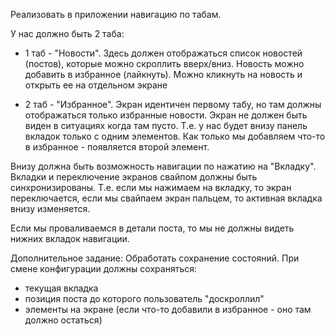 Реализовать в приложении навигацию по табам.

У нас должно быть 2 таба:

- 1 таб - "Новости".
  Здесь должен отображаться список новостей (постов), которые можно скроллить вверх/вниз.
Новость можно добавить в избранное (лайкнуть).
Можно кликнуть на новость и открыть ее на отдельном экране

- 2 таб - "Избранное".
  Экран идентичен первому табу, но там должны отображаться только избранные новости. Экран не должен быть виден в ситуациях когда там пусто. Т.е. у нас будет внизу панель вкладок только с одним элементов. Как только мы добавляем что-то в избранное - появляется второй элемент.


Внизу должна быть возможность навигации по нажатию на "Вкладку". Вкладки и переключение экранов свайпом должны быть синхронизированы. Т.е. если мы нажимаем на вкладку, то экран переключается, если мы свайпаем экран пальцем, то активная вкладка внизу изменяется.


Если мы проваливаемся в детали поста, то мы не должны видеть нижних вкладок навигации.


Дополнительное задание: Обработать сохранение состояний. При смене конфигурации должны сохраняться:

- текущая вкладка
- позиция поста до которого пользователь "доскроллил"
- элементы на экране (если что-то добавили в избранное - оно там должно остаться)
